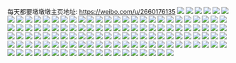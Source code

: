 每天都要墩墩墩主页地址: https://weibo.com/u/2660176135 
![](https://wx4.sinaimg.cn/mw2000/9e8f1107ly1h90z7btq27j20u00wgdmr.jpg) 
![](https://wx4.sinaimg.cn/mw2000/9e8f1107ly1h8r0mwp9xsj20hd0fiwfn.jpg) 
![](https://wx4.sinaimg.cn/mw2000/9e8f1107ly1h8r0mwy4zkj20g00g53yu.jpg) 
![](https://wx4.sinaimg.cn/mw2000/9e8f1107ly1h8bkierwssj20u018z0zt.jpg) 
![](https://wx4.sinaimg.cn/mw2000/9e8f1107ly1h8bkico4ehj20u018zn55.jpg) 
![](https://wx4.sinaimg.cn/mw2000/9e8f1107ly1h8bkie8y2vj20u018z0z9.jpg) 
![](https://wx4.sinaimg.cn/mw2000/9e8f1107ly1h8bkid8ig3j20u018zdoa.jpg) 
![](https://wx4.sinaimg.cn/mw2000/9e8f1107ly1h8bkidhl89j20u018zjxt.jpg) 
![](https://wx4.sinaimg.cn/mw2000/9e8f1107ly1h8bkidr5uzj20u018z465.jpg) 
![](https://wx4.sinaimg.cn/mw2000/9e8f1107ly1h8bkidzszlj20u018zwmk.jpg) 
![](https://wx4.sinaimg.cn/mw2000/9e8f1107ly1h8bkiehyv1j20u019010a.jpg) 
![](https://wx4.sinaimg.cn/mw2000/9e8f1107ly1h8bkicza1vj20u018zn3m.jpg) 
![](https://wx4.sinaimg.cn/mw2000/9e8f1107ly1h898cz9kq0j20u0140aid.jpg) 
![](https://wx4.sinaimg.cn/mw2000/9e8f1107ly1h7o9or7aaoj20zf0qk4be.jpg) 
![](https://wx4.sinaimg.cn/mw2000/9e8f1107ly1h7mkpsn17cj21sc2dsb29.jpg) 
![](https://wx4.sinaimg.cn/mw2000/9e8f1107ly1h7mkpu6moxj23402c0b2b.jpg) 
![](https://wx4.sinaimg.cn/mw2000/9e8f1107ly1h7mkpv1n9pj21sc2dsb29.jpg) 
![](https://wx4.sinaimg.cn/mw2000/9e8f1107ly1h7mkpwzpnwj21sc2ds1ky.jpg) 
![](https://wx4.sinaimg.cn/mw2000/9e8f1107ly1h7mkpxs9xej22c03401ky.jpg) 
![](https://wx4.sinaimg.cn/mw2000/9e8f1107ly1h7mkpytu4aj22c0340u0y.jpg) 
![](https://wx4.sinaimg.cn/mw2000/9e8f1107ly1h6ebb55rkbj223u35skjo.jpg) 
![](https://wx4.sinaimg.cn/mw2000/9e8f1107ly1h6ebbewxxdj223u35s4qr.jpg) 
![](https://wx4.sinaimg.cn/mw2000/9e8f1107ly1h6ebbsi69zj223u35sqd8.jpg) 
![](https://wx4.sinaimg.cn/mw2000/9e8f1107ly1h6ebctehj7j223u35s1kx.jpg) 
![](https://wx4.sinaimg.cn/mw2000/9e8f1107ly1h6ebd7h6dej23344mou1a.jpg) 
![](https://wx4.sinaimg.cn/mw2000/9e8f1107ly1h6ebdfuznuj21og2iohdu.jpg) 
![](https://wx4.sinaimg.cn/mw2000/9e8f1107ly1h6ebdein5rj223u35sk2s.jpg) 
![](https://wx4.sinaimg.cn/mw2000/9e8f1107ly1h6ebaq4gjkj223u35sx6s.jpg) 
![](https://wx4.sinaimg.cn/mw2000/9e8f1107ly1h6ebdbme4mj223u35s4qu.jpg) 
![](https://wx4.sinaimg.cn/mw2000/9e8f1107ly1h2m52q2lv7j21400u011c.jpg) 
![](https://wx4.sinaimg.cn/mw2000/9e8f1107ly1h2m52qkzq2j21400u0wpc.jpg) 
![](https://wx4.sinaimg.cn/mw2000/9e8f1107ly1h2m52pmrk0j20n01ds77n.jpg) 
![](https://wx4.sinaimg.cn/mw2000/9e8f1107ly1h2m53vjg6pj21400u0th4.jpg) 
![](https://wx4.sinaimg.cn/mw2000/002U1PkHly1gvjpxfar4mj60jl0dswfs02.jpg) 
![](https://wx4.sinaimg.cn/mw2000/002U1PkHly1gv7s99k0s7j60jv0exgmj02.jpg) 
![](https://wx4.sinaimg.cn/mw2000/9e8f1107ly1gri2bjkhigj21o0280b29.jpg) 
![](https://wx4.sinaimg.cn/mw2000/9e8f1107ly1gri2bk8g7lj20ht0g4wfg.jpg) 
![](https://wx4.sinaimg.cn/mw2000/9e8f1107gy1ghyod4hap3j21ds0n0kjn.jpg) 
![](https://wx4.sinaimg.cn/mw2000/9e8f1107gy1ghu5ii8yv5j20n00m60wa.jpg) 
![](https://wx4.sinaimg.cn/mw2000/9e8f1107ly1ghcwm2pcmuj21ds0n0qv7.jpg) 
![](https://wx4.sinaimg.cn/mw2000/9e8f1107ly1ghbezmtj8ej21w02ionpd.jpg) 
![](https://wx4.sinaimg.cn/mw2000/9e8f1107ly1ghbezrl7uaj22c0340b29.jpg) 
![](https://wx4.sinaimg.cn/mw2000/9e8f1107ly1ghbezwcy48j20zz0qzgxl.jpg) 
![](https://wx4.sinaimg.cn/mw2000/9e8f1107ly1ghbf09ofn8j22c03404qq.jpg) 
![](https://wx4.sinaimg.cn/mw2000/9e8f1107ly1ghbezzhmvrj21900u07d1.jpg) 
![](https://wx4.sinaimg.cn/mw2000/9e8f1107ly1ghbf0ge3usj21dh0tw7wh.jpg) 
![](https://wx4.sinaimg.cn/mw2000/9e8f1107ly1ghbf0ek990j20tz0minml.jpg) 
![](https://wx4.sinaimg.cn/mw2000/9e8f1107ly1ghbezcqwm2j22c0340kjl.jpg) 
![](https://wx4.sinaimg.cn/mw2000/9e8f1107ly1ghbezt2yirj20u00u0wg3.jpg) 
![](https://wx4.sinaimg.cn/mw2000/9e8f1107gy1gh6jshgv7yj21ds0n0hdv.jpg) 
![](https://wx4.sinaimg.cn/mw2000/9e8f1107gy1ggwhuh3yowj23322bbqv8.jpg) 
![](https://wx4.sinaimg.cn/mw2000/9e8f1107gy1ggw9zfahacj21ds0n0kjo.jpg) 
![](https://wx4.sinaimg.cn/mw2000/9e8f1107gy1ggrqswla67j20gh0bmjs0.jpg) 
![](https://wx4.sinaimg.cn/mw2000/9e8f1107gy1ggrqsy9kxpj22io1w0e81.jpg) 
![](https://wx4.sinaimg.cn/mw2000/9e8f1107gy1gfla6mborbj22801o0b2a.jpg) 
![](https://wx4.sinaimg.cn/mw2000/9e8f1107gy1gfla87wzpuj23402c0kjm.jpg) 
![](https://wx4.sinaimg.cn/mw2000/9e8f1107gy1gfla6af4vfj21o0280hdt.jpg) 
![](https://wx4.sinaimg.cn/mw2000/9e8f1107gy1gfla6p3rs2j21o0280u0x.jpg) 
![](https://wx4.sinaimg.cn/mw2000/9e8f1107gy1gfla8zzhsmj23402c01l2.jpg) 
![](https://wx4.sinaimg.cn/mw2000/9e8f1107gy1gfla8joahcj22c02h3npe.jpg) 
![](https://wx4.sinaimg.cn/mw2000/9e8f1107gy1gfla8c1rllj21o0280x6p.jpg) 
![](https://wx4.sinaimg.cn/mw2000/9e8f1107gy1gfla95f3p5j213u0tu1ky.jpg) 
![](https://wx4.sinaimg.cn/mw2000/9e8f1107gy1gfla6t0oylj21o02804qq.jpg) 
![](https://wx4.sinaimg.cn/mw2000/9e8f1107gy1gfeurig6jsj2334334npd.jpg) 
![](https://wx4.sinaimg.cn/mw2000/9e8f1107gy1gfeusfvi8jj20mk0bxdje.jpg) 
![](https://wx4.sinaimg.cn/mw2000/9e8f1107gy1gfds8en5x1j22io1ogb2a.jpg) 
![](https://wx4.sinaimg.cn/mw2000/9e8f1107gy1gfds8g62l7j22io1ogkjl.jpg) 
![](https://wx4.sinaimg.cn/mw2000/9e8f1107gy1gfds8gvirlj20u0124k4m.jpg) 
![](https://wx4.sinaimg.cn/mw2000/9e8f1107gy1gfc07hn6coj22c03404qs.jpg) 
![](https://wx4.sinaimg.cn/mw2000/9e8f1107gy1gfapz30ns5j20dw07vdg6.jpg) 
![](https://wx4.sinaimg.cn/mw2000/9e8f1107ly1ge8johxjq8j235k35khdu.jpg) 
![](https://wx4.sinaimg.cn/mw2000/9e8f1107ly1gdxqfmms70j21qi334azg.jpg) 
![](https://wx4.sinaimg.cn/mw2000/9e8f1107ly1gdvi5bqehmj22c02c07wi.jpg) 
![](https://wx4.sinaimg.cn/mw2000/9e8f1107ly1gdbupw37urj22c0340npd.jpg) 
![](https://wx4.sinaimg.cn/mw2000/9e8f1107ly1gdbupv03x8j20u00se797.jpg) 
![](https://wx4.sinaimg.cn/mw2000/9e8f1107ly1gcor1tc21uj21ho1zke4h.jpg) 
![](https://wx4.sinaimg.cn/mw2000/9e8f1107ly1gc7q0jxe18j22c0340x6p.jpg) 
![](https://wx4.sinaimg.cn/mw2000/9e8f1107ly1gc4g794t1mj21s216pk60.jpg) 
![](https://wx4.sinaimg.cn/mw2000/9e8f1107ly1gby5t674q8j20ku0fpq4l.jpg) 
![](https://wx4.sinaimg.cn/mw2000/9e8f1107ly1gbv91h2nqnj20nq0rpjvq.jpg) 
![](https://wx4.sinaimg.cn/mw2000/9e8f1107ly1gbuyte42buj20ku0dd77z.jpg) 
![](https://wx4.sinaimg.cn/mw2000/9e8f1107ly1g14mca1hhjj22ip1w0qvc.jpg) 
![](https://wx4.sinaimg.cn/mw2000/9e8f1107ly1g14mcrra9uj22ip1w0npl.jpg) 
![](https://wx4.sinaimg.cn/mw2000/9e8f1107ly1g14mcfguj1j22ip1w0kjt.jpg) 
![](https://wx4.sinaimg.cn/mw2000/9e8f1107ly1g14mcjjymgj22ip1w04qx.jpg) 
![](https://wx4.sinaimg.cn/mw2000/9e8f1107ly1g14mc6jigej22ip1w0qvd.jpg) 
![](https://wx4.sinaimg.cn/mw2000/9e8f1107ly1g14mcnpq4xj22ip1w0e89.jpg) 
![](https://wx4.sinaimg.cn/mw2000/9e8f1107ly1g14mcu684rj22c03404qs.jpg) 
![](https://wx4.sinaimg.cn/mw2000/9e8f1107ly1g14mcweodzj22c0340x6r.jpg) 
![](https://wx4.sinaimg.cn/mw2000/9e8f1107ly1g14mcceflqj22c0340kjo.jpg) 
![](https://wx4.sinaimg.cn/mw2000/9e8f1107gy1g0ugg9tt3jj20ku0w47wh.jpg) 
![](https://wx4.sinaimg.cn/mw2000/9e8f1107gy1g0ugsh57l5j22ip1w0e89.jpg) 
![](https://wx4.sinaimg.cn/mw2000/9e8f1107gy1g0ugghqpilj20vw0nxe81.jpg) 
![](https://wx4.sinaimg.cn/mw2000/9e8f1107gy1g0ugi36sdqj22io1w0u15.jpg) 
![](https://wx4.sinaimg.cn/mw2000/9e8f1107gy1g0ugg30pt8j22c0340b2a.jpg) 
![](https://wx4.sinaimg.cn/mw2000/9e8f1107gy1g0ugjm1p5rj22ip1w0qvc.jpg) 
![](https://wx4.sinaimg.cn/mw2000/9e8f1107gy1g0ugjn8vexj20u0140whq.jpg) 
![](https://wx4.sinaimg.cn/mw2000/9e8f1107gy1g0ugk41s4hj21ho1zk1kz.jpg) 
![](https://wx4.sinaimg.cn/mw2000/9e8f1107gy1g0ugsi0pqkj209q098mxe.jpg) 
![](https://wx4.sinaimg.cn/mw2000/9e8f1107ly1g0hltfcspnj23402c04qq.jpg) 
![](https://wx4.sinaimg.cn/mw2000/9e8f1107ly1g0hltggo3bj22c0340x6p.jpg) 
![](https://wx4.sinaimg.cn/mw2000/9e8f1107ly1g0hltjl9urj22c0340b2a.jpg) 
![](https://wx4.sinaimg.cn/mw2000/9e8f1107ly1g0hltwz2mwj21120ku4qq.jpg) 
![](https://wx4.sinaimg.cn/mw2000/9e8f1107ly1g0hlup36rij20qo0zk7wh.jpg) 
![](https://wx4.sinaimg.cn/mw2000/9e8f1107ly1g0hltkg4yvj20sg0sggn7.jpg) 
![](https://wx4.sinaimg.cn/mw2000/9e8f1107ly1fz0dwv5k6ij20ku11212n.jpg) 
![](https://wx4.sinaimg.cn/mw2000/9e8f1107ly1fyc4h1ut5ij22en1sz1kx.jpg) 
![](https://wx4.sinaimg.cn/mw2000/9e8f1107ly1fy0ryz7m09j22c0340npe.jpg) 
![](https://wx4.sinaimg.cn/mw2000/9e8f1107ly1fy0rz15y30j22c0340kjl.jpg) 
![](https://wx4.sinaimg.cn/mw2000/9e8f1107ly1fy0rz2nm53j22c03401kz.jpg) 
![](https://wx4.sinaimg.cn/mw2000/9e8f1107ly1fy0rz3q9hwj23402c01ky.jpg) 
![](https://wx4.sinaimg.cn/mw2000/9e8f1107ly1fy0rz7c3yij20sg0lcar7.jpg) 
![](https://wx4.sinaimg.cn/mw2000/9e8f1107ly1fy0rz53m51j21kw124kjm.jpg) 
![](https://wx4.sinaimg.cn/mw2000/9e8f1107ly1fy0ryxms4cj21kw11xnpe.jpg) 
![](https://wx4.sinaimg.cn/mw2000/9e8f1107ly1fy0rz6obi9j22c03404qq.jpg) 
![](https://wx4.sinaimg.cn/mw2000/9e8f1107ly1fy0rz89gy9j22c03404qq.jpg) 
![](https://wx4.sinaimg.cn/mw2000/9e8f1107ly1fxdeoxw90ej20qo0zkwqv.jpg) 
![](https://wx4.sinaimg.cn/mw2000/9e8f1107ly1fxdeowbqqdj20qo0zk13t.jpg) 
![](https://wx4.sinaimg.cn/mw2000/9e8f1107ly1fxdepz57bpj21w02ioe88.jpg) 
![](https://wx4.sinaimg.cn/mw2000/9e8f1107ly1fxdeqlot7jj22io1w0qvb.jpg) 
![](https://wx4.sinaimg.cn/mw2000/9e8f1107ly1fxdeoyz369j20zk0qo4b1.jpg) 
![](https://wx4.sinaimg.cn/mw2000/9e8f1107ly1fxdeqxfk0rj21w02iou13.jpg) 
![](https://wx4.sinaimg.cn/mw2000/9e8f1107ly1fxderdswavj21w02ioe89.jpg) 
![](https://wx4.sinaimg.cn/mw2000/9e8f1107ly1fxdesxdp2xj22io1w0qvc.jpg) 
![](https://wx4.sinaimg.cn/mw2000/9e8f1107ly1fxdet2tz58j205i05it8v.jpg) 
